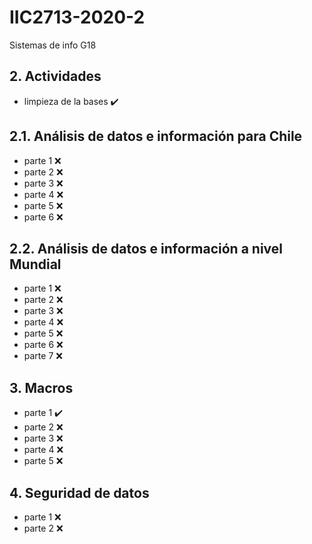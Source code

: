 # IIC2713-2020-2
Sistemas de info G18

## 2. Actividades 
* limpieza de la bases :heavy_check_mark:
## 2.1. Análisis de datos e información para Chile
* parte 1 :x:
* parte 2 :x:
* parte 3 :x:
* parte 4 :x:
* parte 5 :x:
* parte 6 :x:

## 2.2. Análisis de datos e información a nivel Mundial
* parte 1 :x:
* parte 2 :x:
* parte 3 :x:
* parte 4 :x:
* parte 5 :x:
* parte 6 :x:
* parte 7 :x:

## 3. Macros
* parte 1 :heavy_check_mark:
* parte 2 :x:
* parte 3 :x:
* parte 4 :x:
* parte 5 :x:

## 4. Seguridad de datos
* parte 1 :x:
* parte 2 :x:
